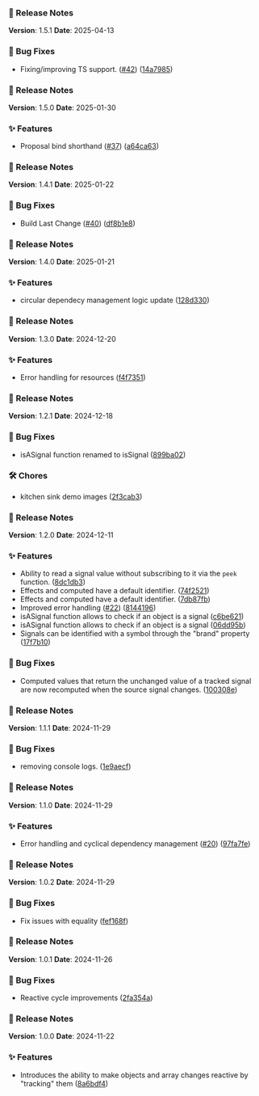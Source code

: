 ### 🚀 Release Notes

**Version**: 1.5.1
**Date**: 2025-04-13

### 🐞 Bug Fixes

- Fixing/improving TS support. ([#42](https://github.com/cesarParra/lwc-signals/issues/42)) ([14a7985](https://github.com/cesarParra/lwc-signals/commit/14a7985e457d90938aceea85b20d30e2e4610623))

### 🚀 Release Notes

**Version**: 1.5.0
**Date**: 2025-01-30

### ✨ Features

- Proposal bind shorthand ([#37](https://github.com/cesarParra/lwc-signals/issues/37)) ([a64ca63](https://github.com/cesarParra/lwc-signals/commit/a64ca634e88483b7bec253dde12b5385eacea7f4))

### 🚀 Release Notes

**Version**: 1.4.1
**Date**: 2025-01-22

### 🐞 Bug Fixes

- Build Last Change ([#40](https://github.com/cesarParra/lwc-signals/issues/40)) ([df8b1e8](https://github.com/cesarParra/lwc-signals/commit/df8b1e85f53f7e2510a6a5d96529b5a0eecf9f09))

### 🚀 Release Notes

**Version**: 1.4.0
**Date**: 2025-01-21

### ✨ Features

- circular dependecy management logic update ([128d330](https://github.com/cesarParra/lwc-signals/commit/128d33040e6c91191ecf9db117cc334b0a2a63ee))

### 🚀 Release Notes

**Version**: 1.3.0
**Date**: 2024-12-20

### ✨ Features

- Error handling for resources ([f4f7351](https://github.com/cesarParra/lwc-signals/commit/f4f7351c0135097bf259caa967decc6a0399636f))

### 🚀 Release Notes

**Version**: 1.2.1
**Date**: 2024-12-18

### 🐞 Bug Fixes

- isASignal function renamed to isSignal ([899ba02](https://github.com/cesarParra/lwc-signals/commit/899ba0241494c4f9e8e0d3b650ca791956a338d1))

### 🛠️ Chores

- kitchen sink demo images ([2f3cab3](https://github.com/cesarParra/lwc-signals/commit/2f3cab3bd55753c88215d381275aa2300678add6))

### 🚀 Release Notes

**Version**: 1.2.0
**Date**: 2024-12-11

### ✨ Features

- Ability to read a signal value without subscribing to it via the `peek` function. ([8dc1db3](https://github.com/cesarParra/lwc-signals/commit/8dc1db367a24190a6746543f1c470615be0eaf3a))
- Effects and computed have a default identifier. ([74f2521](https://github.com/cesarParra/lwc-signals/commit/74f2521b7973e942c23d2879eb62dfe1e00c7600))
- Effects and computed have a default identifier. ([7db87fb](https://github.com/cesarParra/lwc-signals/commit/7db87fb2c0b3e4d82f5b553c38e3acd192b82589))
- Improved error handling ([#22](https://github.com/cesarParra/lwc-signals/issues/22)) ([8144196](https://github.com/cesarParra/lwc-signals/commit/8144196460f8067b4d4f8f9e319071b105def151))
- isASignal function allows to check if an object is a signal ([c6be621](https://github.com/cesarParra/lwc-signals/commit/c6be6210c73a06e1af4332ab76de759a5c4ad4d2))
- isASignal function allows to check if an object is a signal ([06dd95b](https://github.com/cesarParra/lwc-signals/commit/06dd95bf48a1601e1b92f070d8fe93fea645d403))
- Signals can be identified with a symbol through the "brand" property ([17f7b10](https://github.com/cesarParra/lwc-signals/commit/17f7b100b9b8e098b87293c970230997e45a91bf))

### 🐞 Bug Fixes

- Computed values that return the unchanged value of a tracked signal are now recomputed when the source signal changes. ([100308e](https://github.com/cesarParra/lwc-signals/commit/100308ef3269e685fb212cb16d44ae70144bf27d))

### 🚀 Release Notes

**Version**: 1.1.1
**Date**: 2024-11-29

### 🐞 Bug Fixes

- removing console logs. ([1e9aecf](https://github.com/cesarParra/lwc-signals/commit/1e9aecf1ff8e471119f3df2c327d214880e73387))

### 🚀 Release Notes

**Version**: 1.1.0
**Date**: 2024-11-29

### ✨ Features

- Error handling and cyclical dependency management ([#20](https://github.com/cesarParra/lwc-signals/issues/20)) ([97fa7fe](https://github.com/cesarParra/lwc-signals/commit/97fa7fe78955e744044096e384d32d4dfa5b0922))

### 🚀 Release Notes

**Version**: 1.0.2
**Date**: 2024-11-29

### 🐞 Bug Fixes

- Fix issues with equality ([fef168f](https://github.com/cesarParra/lwc-signals/commit/fef168fab4d2f1367ca1efdb2e7a8a1af7651475))

### 🚀 Release Notes

**Version**: 1.0.1
**Date**: 2024-11-26

### 🐞 Bug Fixes

- Reactive cycle improvements ([2fa354a](https://github.com/cesarParra/lwc-signals/commit/2fa354a8bd67e12773468460d61e90b47db1891d))

### 🚀 Release Notes

**Version**: 1.0.0
**Date**: 2024-11-22

### ✨ Features

- Introduces the ability to make objects and array changes reactive by "tracking" them ([8a6bdf4](https://github.com/cesarParra/lwc-signals/commit/8a6bdf46aac421a1ccdc3a31fc4af5c4c4840bd1))

